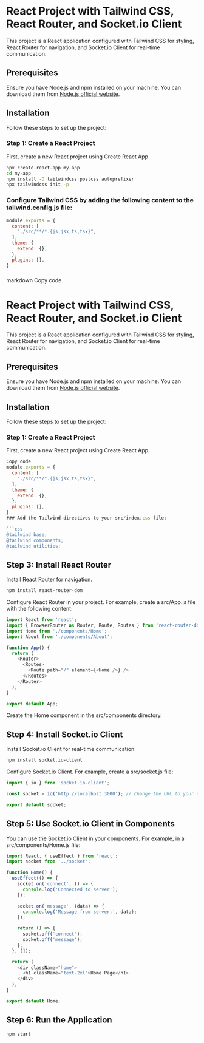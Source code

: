 # React Project with Tailwind CSS, React Router, and Socket.io Client

This project is a React application configured with Tailwind CSS for styling, React Router for navigation, and Socket.io Client for real-time communication.

## Prerequisites

Ensure you have Node.js and npm installed on your machine. You can download them from [Node.js official website](https://nodejs.org/).

## Installation

Follow these steps to set up the project:

### Step 1: Create a React Project

First, create a new React project using Create React App.

```bash
npx create-react-app my-app
cd my-app
npm install -D tailwindcss postcss autoprefixer
npx tailwindcss init -p
```

### Configure Tailwind CSS by adding the following content to the tailwind.config.js file:

```js
module.exports = {
  content: [
    "./src/**/*.{js,jsx,ts,tsx}",
  ],
  theme: {
    extend: {},
  },
  plugins: [],
}
```
### 

markdown
Copy code
# React Project with Tailwind CSS, React Router, and Socket.io Client

This project is a React application configured with Tailwind CSS for styling, React Router for navigation, and Socket.io Client for real-time communication.

## Prerequisites

Ensure you have Node.js and npm installed on your machine. You can download them from [Node.js official website](https://nodejs.org/).

## Installation

Follow these steps to set up the project:

### Step 1: Create a React Project

First, create a new React project using Create React App.

```javascript
Copy code
module.exports = {
  content: [
    "./src/**/*.{js,jsx,ts,tsx}",
  ],
  theme: {
    extend: {},
  },
  plugins: [],
}
### Add the Tailwind directives to your src/index.css file:

```css
@tailwind base;
@tailwind components;
@tailwind utilities;
```

## Step 3: Install React Router
Install React Router for navigation.

```bash
npm install react-router-dom
```
Configure React Router in your project. For example, create a src/App.js file with the following content:

```js
import React from 'react';
import { BrowserRouter as Router, Route, Routes } from 'react-router-dom';
import Home from './components/Home';
import About from './components/About';

function App() {
  return (
    <Router>
      <Routes>
        <Route path="/" element={<Home />} />
      </Routes>
    </Router>
  );
}

export default App;
```
Create the Home component in the src/components directory.

## Step 4: Install Socket.io Client

Install Socket.io Client for real-time communication.

```bash
npm install socket.io-client
```
Configure Socket.io Client. For example, create a src/socket.js file:

```js
import { io } from 'socket.io-client';

const socket = io('http://localhost:3000'); // Change the URL to your server's address

export default socket;
```
## Step 5: Use Socket.io Client in Components
You can use the Socket.io Client in your components. For example, in a src/components/Home.js file:

```js
import React, { useEffect } from 'react';
import socket from '../socket';

function Home() {
  useEffect(() => {
    socket.on('connect', () => {
      console.log('Connected to server');
    });

    socket.on('message', (data) => {
      console.log('Message from server:', data);
    });

    return () => {
      socket.off('connect');
      socket.off('message');
    };
  }, []);

  return (
    <div className="home">
      <h1 className="text-2xl">Home Page</h1>
    </div>
  );
}

export default Home;
```

## Step 6: Run the Application

```bash
npm start
```

